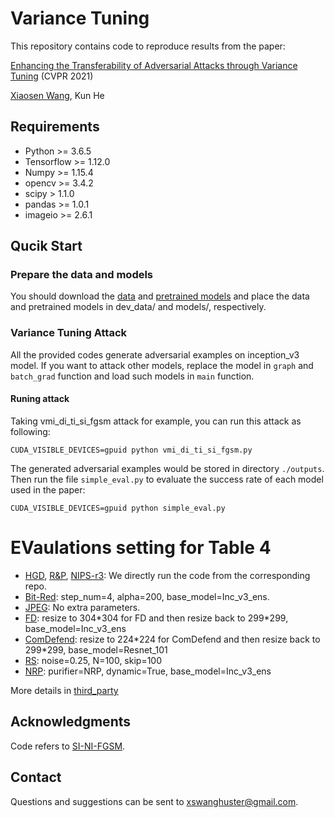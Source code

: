 # Variance Tuning

This repository contains code to reproduce results from the paper:

[Enhancing the Transferability of Adversarial Attacks through Variance Tuning](https://arxiv.org/abs/2103.15571) (CVPR 2021)

[Xiaosen Wang](https://xiaosen-wang.github.io/), Kun He

## Requirements

+ Python >= 3.6.5
+ Tensorflow >= 1.12.0
+ Numpy >= 1.15.4
+ opencv >= 3.4.2
+ scipy > 1.1.0
+ pandas >= 1.0.1
+ imageio >= 2.6.1

## Qucik Start

### Prepare the data and models

You should download the [data](https://drive.google.com/drive/folders/1CfobY6i8BfqfWPHL31FKFDipNjqWwAhS) and [pretrained models](https://drive.google.com/drive/folders/10cFNVEhLpCatwECA6SPB-2g0q5zZyfaw) and place the data and pretrained models in dev_data/ and models/, respectively.

### Variance Tuning Attack

All the provided codes generate adversarial examples on inception_v3 model. If you want to attack other models, replace the model in `graph` and `batch_grad` function and load such models in `main` function.

#### Runing attack

Taking vmi_di_ti_si_fgsm attack for example, you can run this attack as following:

```
CUDA_VISIBLE_DEVICES=gpuid python vmi_di_ti_si_fgsm.py 
```

The generated adversarial examples would be stored in directory `./outputs`. Then run the file `simple_eval.py` to evaluate the success rate of each model used in the paper:

```
CUDA_VISIBLE_DEVICES=gpuid python simple_eval.py
```

# EVaulations setting for Table 4

+ [HGD](https://github.com/lfz/Guided-Denoise), [R\&P](https://github.com/cihangxie/NIPS2017_adv_challenge_defense), [NIPS-r3](https://github.com/anlthms/nips-2017/tree/master/mmd): We directly run the code from the corresponding repo.
+ [Bit-Red](https://github.com/thu-ml/ares/blob/main/ares/defense/jpeg_compression.py): step_num=4, alpha=200, base_model=Inc_v3_ens.
+ [JPEG](https://github.com/thu-ml/ares/blob/main/ares/defense/jpeg_compression.py): No extra parameters.
+ [FD](https://github.com/zihaoliu123/Feature-Distillation-DNN-Oriented-JPEG-Compression-Against-Adversarial-Examples): resize to 304\*304 for FD and then resize back to 299\*299, base_model=Inc_v3_ens
+ [ComDefend](https://github.com/jiaxiaojunQAQ/Comdefend): resize to 224\*224 for ComDefend and then resize back to 299\*299, base_model=Resnet_101
+ [RS](https://github.com/locuslab/smoothing): noise=0.25, N=100, skip=100
+ [NRP](https://github.com/Muzammal-Naseer/NRP): purifier=NRP, dynamic=True, base_model=Inc_v3_ens

More details in [third_party](./third_party)

## Acknowledgments

Code refers to [SI-NI-FGSM](https://github.com/JHL-HUST/SI-NI-FGSM).

## Contact

Questions and suggestions can be sent to xswanghuster@gmail.com.